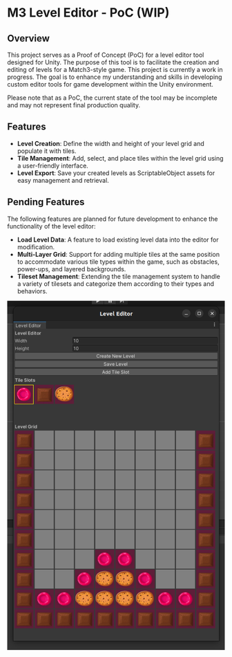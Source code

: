 # M3 Level Editor - PoC (WIP)

## Overview

This project serves as a Proof of Concept (PoC) for a level editor tool designed for Unity. The purpose of this tool is to facilitate the creation and editing of levels for a Match3-style game. This project is currently a work in progress. The goal is to enhance my understanding and skills in developing custom editor tools for game development within the Unity environment.

Please note that as a PoC, the current state of the tool may be incomplete and may not represent final production quality.

## Features

- **Level Creation**: Define the width and height of your level grid and populate it with tiles.
- **Tile Management**: Add, select, and place tiles within the level grid using a user-friendly interface.
- **Level Export**: Save your created levels as ScriptableObject assets for easy management and retrieval.

## Pending Features

The following features are planned for future development to enhance the functionality of the level editor:

- **Load Level Data**: A feature to load existing level data into the editor for modification.
- **Multi-Layer Grid**: Support for adding multiple tiles at the same position to accommodate various tile types within the game, such as obstacles, power-ups, and layered backgrounds.
- **Tileset Management**: Extending the tile management system to handle a variety of tilesets and categorize them according to their types and behaviors.

![Cover](./Assets/Sprites/screenshot.png "Cover image")